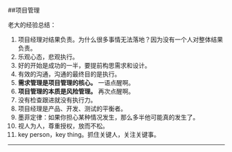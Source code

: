 ##项目管理

老大的经验总结：

1. 项目经理对结果负责。为什么很多事情无法落地？因为没有一个人对整体结果负责。
2. 乐观心态，悲观执行。
3. 好的开始是成功的一半，要提前构思需求和设计。
4. 有效的沟通，沟通的最终目的是执行。
5. **需求管理是项目管理的核心。** 一语点醒啊。
6. **项目管理的本质是风险管理。** 再次点醒啊。
7. 没有检查跟进就没有执行力。
8. 项目经理是产品、开发、测试的平衡者。
9. 墨菲定律：如果你担心某种情况发生，那么多半他可能真的发生了。
10. 视人为人，尊重授权，放而不松。
11. key person，key thing。抓住关键人，关注关键事。

----------
